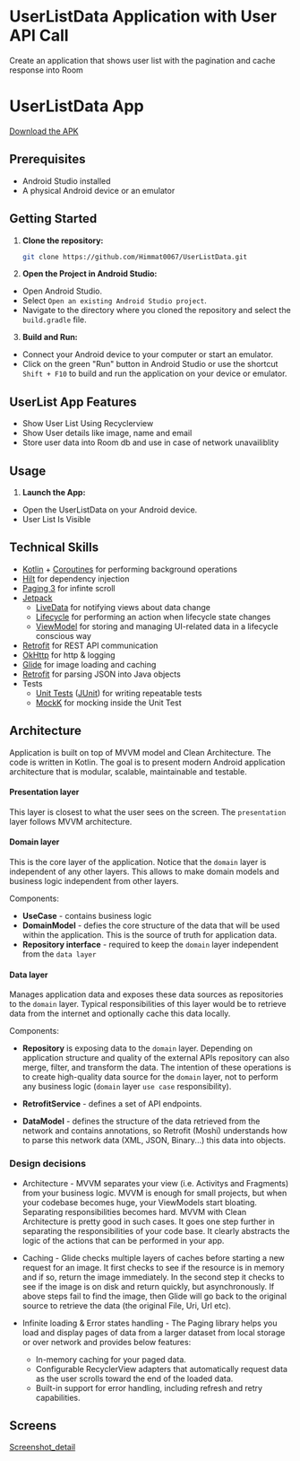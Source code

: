 # UserListData Application with User API Call

Create an application that shows user list with the pagination and cache response into Room 

# UserListData App
[Download the APK](https://drive.google.com/file/d/1IlLwtJEalDCqwT6mJOVPpvQsTQxmCvKb/view?usp=sharing)


## Prerequisites
- Android Studio installed
- A physical Android device or an emulator

## Getting Started

1. **Clone the repository:**

    ```bash
    git clone https://github.com/Himmat0067/UserListData.git
    ```


2. **Open the Project in Android Studio:**

  - Open Android Studio.
  - Select `Open an existing Android Studio project`.
  - Navigate to the directory where you cloned the repository and select the `build.gradle` file.

3. **Build and Run:**

  - Connect your Android device to your computer or start an emulator.
  - Click on the green "Run" button in Android Studio or use the shortcut `Shift + F10` to build and run the application on your device or emulator.

## UserList App Features
* Show User List Using Recyclerview
* Show User details like image, name and email 
* Store user data into Room db and use in case of network unavailiblity


## Usage

1. **Launch the App:**

  - Open the UserListData on your Android device.
  - User List Is Visible



## Technical Skills
* [Kotlin](https://kotlinlang.org/) + [Coroutines](https://developer.android.com/kotlin/coroutines) for performing background operations
* [Hilt](https://dagger.dev/hilt/) for dependency injection
* [Paging 3](https://developer.android.com/topic/libraries/architecture/paging/v3-overview) for infinte scroll
* [Jetpack](https://developer.android.com/jetpack)
    * [LiveData](https://developer.android.com/topic/libraries/architecture/livedata) for notifying views about data change
    * [Lifecycle](https://developer.android.com/topic/libraries/architecture/lifecycle) for performing an action when lifecycle state changes
    * [ViewModel](https://developer.android.com/topic/libraries/architecture/viewmodel) for storing and managing UI-related data in a lifecycle conscious way
* [Retrofit](https://square.github.io/retrofit/) for REST API communication
* [OkHttp](https://square.github.io/okhttp/) for http & logging
* [Glide](https://bumptech.github.io/glide/) for image loading and caching
* [Retrofit](https://github.com/square/retrofit) for parsing JSON into Java objects
* Tests
    * [Unit Tests](https://en.wikipedia.org/wiki/Unit_testing) ([JUnit](https://junit.org/junit4/)) for writing repeatable tests
    * [MockK](https://mockk.io/) for mocking inside the Unit Test

## Architecture
Application is built on top of MVVM model and Clean Architecture. The code is written in Kotlin.
The goal is to present modern Android application architecture that is modular, scalable, maintainable and testable.

#### Presentation layer
This layer is closest to what the user sees on the screen. The `presentation` layer follows MVVM architecture.

#### Domain layer
This is the core layer of the application. Notice that the `domain` layer is independent of any other layers.
This allows to make domain models and business logic independent from other layers.

Components:
- **UseCase** - contains business logic
- **DomainModel** - defies the core structure of the data that will be used within the application. This is the source of truth for application data.
- **Repository interface** - required to keep the `domain` layer independent from the `data layer`

#### Data layer
Manages application data and exposes these data sources as repositories to the `domain` layer.
Typical responsibilities of this layer would be to retrieve data from the internet and optionally cache this data locally.

Components:
- **Repository** is exposing data to the `domain` layer. Depending on application structure and quality of the external APIs repository can also merge, filter, and transform the data. The intention of
  these operations is to create high-quality data source for the `domain` layer, not to perform any business logic (`domain` layer `use case` responsibility).

- **RetrofitService** - defines a set of API endpoints.
- **DataModel** - defines the structure of the data retrieved from the network and contains annotations, so Retrofit (Moshi) understands how to parse this network data (XML, JSON, Binary...) this data into objects.

### Design decisions
* Architecture - MVVM separates your view (i.e. Activitys and Fragments) from your business logic.
  MVVM is enough for small projects, but when your codebase becomes huge, your ViewModels start bloating.
  Separating responsibilities becomes hard. MVVM with Clean Architecture is pretty good in such cases.
  It goes one step further in separating the responsibilities of your code base. It clearly abstracts
  the logic of the actions that can be performed in your app.

* Caching - Glide checks multiple layers of caches before starting a new request for an image.
  It first checks to see if the resource is in memory and if so, return the image immediately. In the second step it checks to see if the image is on disk and return quickly, but asynchronously.
  If above steps fail to find the image, then Glide will go back to the original source to retrieve the data (the original File, Uri, Url etc).

* Infinite loading & Error states handling - The Paging library helps you load and display pages of data from a larger dataset from local storage or over network and provides below features:
    * In-memory caching for your paged data.
    * Configurable RecyclerView adapters that automatically request data as the user scrolls toward the end of the loaded data.
    * Built-in support for error handling, including refresh and retry capabilities.


## Screens
[Screenshot_detail](https://drive.google.com/file/d/1lBkvC7AAULwrj-3Yw9PAMPfrM0hm8mRK/view?usp=sharing)